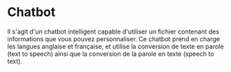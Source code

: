 # Chatbot
Il s'agit d'un chatbot intelligent capable d'utiliser un fichier contenant des informations que vous pouvez personnaliser. Ce chatbot prend en charge les langues anglaise et française, et utilise la conversion de texte en parole (text to speech) ainsi que la conversion de la parole en texte (speech to text).
